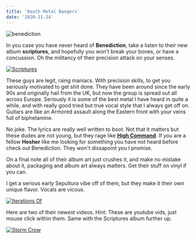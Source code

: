 ```yaml
---
title: 'Death Metal Bangers'
date: '2020-11-24'
---
```


![benediction](/images/benediction.jpeg "Benediction")

In you case you have never heard of **Benediction**, take a listen to their new album **scriptures**, and hopefully you won't
break your bones, or have a concussion. Oh the militancy of their precision attack on your senses.

[![Scriptures](http://img.youtube.com/vi/ljLdQQuZksk/0.jpg)](http://www.youtube.com/watch?v=ljLdQQuZksk "Scriptures")

These guys are legit, raing maniacs. With precision skills, to get you seriously motivated to get shit done. They have been around since the early 90s and originally hail from the UK, but now the group is spread out all across Europe. Seriously it is some of the best metal I have heard in quite a while, and with really good tried but true vocal style that I always get off on. Guitars are like an Armored assault along the Eastern front with your veins full of biphetamine.

No joke. The lyrics are really well written to boot. Not that it matters but these dudes are not young, but they rage like [**High Command**](https://southernlord.com/band/high-command/). If you are a fellow **Hesher** like me looking for something you have not heard before check out Benediction. They won't dissapoint you I promise.

On a final note all of their album art just crushes it, and make no mistake about it, packaging and album art always matters.
Get their stuff on vinyl if you can.

I get a serious early Sepultura vibe off of them, but they make it their own unique flavor. Vocals are vicous.

[![Iterations Of](http://img.youtube.com/vi/MUcd_koHUn8/0.jpg)](http://www.youtube.com/watch?v=MUcd_koHUn8 "Iterations Of")

Here are two of their newest videos. Hint: These are youtube vids, just mouse click within them. Same with the Scriptures album further up.

[![Storm Crow](http://img.youtube.com/vi/M1vv1zPiJUE/0.jpg)](http://www.youtube.com/watch?v=M1vv1zPiJUE "Storm Crow")
